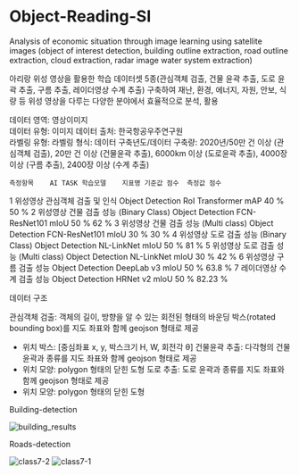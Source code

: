 # Object-Reading-SI
Analysis of economic situation through image learning using satellite images (object of interest detection, building outline extraction, road outline extraction, cloud extraction, radar image water system extraction)


아리랑 위성 영상을 활용한 학습 데이터셋 5종(관심객체 검출, 건물 윤곽 추출, 도로 윤곽 추출, 구름 추출, 레이더영상 수계 추출) 구축하여 재난, 환경, 에너지, 자원, 안보, 식량 등 위성 영상을 다루는 다양한 분야에서 효율적으로 분석, 활용


데이터 영역:	영상이미지	
데이터 유형:	이미지
데이터 출처: 한국항공우주연구원	
라벨링 유형:
라벨링 형식:	
데이터 구축년도/데이터 구축량:	2020년/50만 건 이상 (관심객체 검출), 20만 건 이상 (건물윤곽 추출), 6000km 이상 (도로윤곽 추출), 4000장 이상 (구름 추출), 2400장 이상 (수계 추출)

	측정항목	AI TASK	학습모델	지표명	기준값 점수	측정값 점수
1	위성영상 관심객체 검출 및 인식	Object Detection	RoI Transformer	mAP	40 %	50 %
2	위성영상 건물 검출 성능 (Binary Class)	Object Detection	FCN-ResNet101	mIoU	50 %	62 %
3	위성영상 건물 검출 성능 (Multi class)	Object Detection	FCN-ResNet101	mIoU	30 %	30 %
4	위성영상 도로 검출 성능 (Binary Class)	Object Detection	NL-LinkNet	mIoU	50 %	81 %
5	위성영상 도로 검출 성능 (Multi class)	Object Detection	NL-LinkNet	mIoU	30 %	42 %
6	위성영상 구름 검출 성능	Object Detection	DeepLab v3	mIoU	50 %	63.8 %
7	레이더영상 수계 검출 성능	Object Detection	HRNet v2	mIoU	50 %	82.23 %


데이터 구조

관심객체 검출: 객체의 길이, 방향을 알 수 있는 회전된 형태의 바운딩 박스(rotated bounding box)를 지도 좌표와 함께 geojson 형태로 제공
- 위치 박스: [중심좌표 x, y, 박스크기 H, W, 회전각 θ]
건물윤곽 추출: 다각형의 건물 윤곽과 종류를 지도 좌표와 함께 geojson 형태로 제공
- 위치 모양: polygon 형태의 닫힌 도형
도로 추출: 도로 윤곽과 종류를 지도 좌표와 함께 geojson 형태로 제공
- 위치 모양: polygon 형태의 닫힌 도형

Building-detection 

![building_results](https://github.com/user-attachments/assets/11e79fa7-2725-4231-8322-23a0b9d1c0c3)



Roads-detection 

![class7-2](https://github.com/user-attachments/assets/43ca6097-e65c-4401-904e-1b2d4eb7d8f5)
![class7-1](https://github.com/user-attachments/assets/8f49d408-5d15-48f2-b118-8acf9bc3295e)
